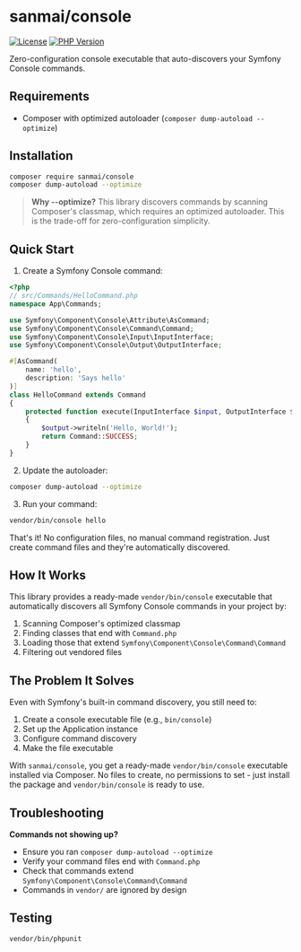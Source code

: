 # sanmai/console

[![License](https://img.shields.io/github/license/sanmai/console.svg)](LICENSE)
[![PHP Version](https://img.shields.io/packagist/php-v/sanmai/console.svg)](https://packagist.org/packages/sanmai/console)

Zero-configuration console executable that auto-discovers your Symfony Console commands.

## Requirements

- Composer with optimized autoloader (`composer dump-autoload --optimize`)

## Installation

```bash
composer require sanmai/console
composer dump-autoload --optimize
```

> **Why --optimize?** This library discovers commands by scanning Composer's classmap, which requires an optimized autoloader. This is the trade-off for zero-configuration simplicity.

## Quick Start

1. Create a Symfony Console command:

```php
<?php
// src/Commands/HelloCommand.php
namespace App\Commands;

use Symfony\Component\Console\Attribute\AsCommand;
use Symfony\Component\Console\Command\Command;
use Symfony\Component\Console\Input\InputInterface;
use Symfony\Component\Console\Output\OutputInterface;

#[AsCommand(
    name: 'hello',
    description: 'Says hello'
)]
class HelloCommand extends Command
{
    protected function execute(InputInterface $input, OutputInterface $output): int
    {
        $output->writeln('Hello, World!');
        return Command::SUCCESS;
    }
}
```

2. Update the autoloader:

```bash
composer dump-autoload --optimize
```

3. Run your command:

```bash
vendor/bin/console hello
```

That's it! No configuration files, no manual command registration. Just create command files and they're automatically discovered.

## How It Works

This library provides a ready-made `vendor/bin/console` executable that automatically discovers all Symfony Console commands in your project by:

1. Scanning Composer's optimized classmap
2. Finding classes that end with `Command.php`
3. Loading those that extend `Symfony\Component\Console\Command\Command`
4. Filtering out vendored files

## The Problem It Solves

Even with Symfony's built-in command discovery, you still need to:
1. Create a console executable file (e.g., `bin/console`)
2. Set up the Application instance
3. Configure command discovery
4. Make the file executable

With `sanmai/console`, you get a ready-made `vendor/bin/console` executable installed via Composer. No files to create, no permissions to set - just install the package and `vendor/bin/console` is ready to use.

## Troubleshooting

**Commands not showing up?**
- Ensure you ran `composer dump-autoload --optimize`
- Verify your command files end with `Command.php`
- Check that commands extend `Symfony\Component\Console\Command\Command`
- Commands in `vendor/` are ignored by design

## Testing

```bash
vendor/bin/phpunit
```
